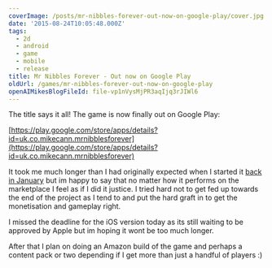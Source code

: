 ```yaml
---
coverImage: /posts/mr-nibbles-forever-out-now-on-google-play/cover.jpg
date: '2015-08-24T10:05:48.000Z'
tags:
  - 2d
  - android
  - game
  - mobile
  - release
title: Mr Nibbles Forever - Out now on Google Play
oldUrl: /games/mr-nibbles-forever-out-now-on-google-play
openAIMikesBlogFileId: file-vp1nVysMjPR3aqIjq3rJIWl6
---
```


The title says it all! The game is now finally out on Google Play:

<!-- more -->

[https://play.google.com/store/apps/details?id=uk.co.mikecann.mrnibblesforever](https://play.google.com/store/apps/details?id=uk.co.mikecann.mrnibblesforever)

It took me much longer than I had originally expected when I started it [back in January](https://www.mikecann.co.uk/portfolio/mr-nibbles-forever-a-prototype/) but im happy to say that no matter how it performs on the marketplace I feel as if I did it justice. I tried hard not to get fed up towards the end of the project as I tend to and put the hard graft in to get the monetisation and gameplay right.

I missed the deadline for the iOS version today as its still waiting to be approved by Apple but im hoping it wont be too much longer.

After that I plan on doing an Amazon build of the game and perhaps a content pack or two depending if I get more than just a handful of players :)
